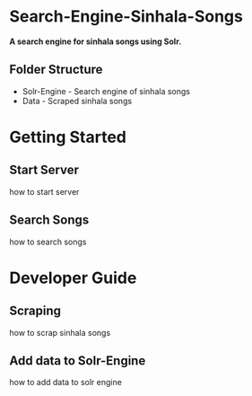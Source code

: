 # Search-Engine-Sinhala-Songs
**A search engine for sinhala songs using Solr.**

## Folder Structure

 - Solr-Engine - Search engine of sinhala songs
 - Data - Scraped sinhala songs

# Getting Started

## Start Server

how to start server

## Search Songs

how to search songs

# Developer Guide

## Scraping

how to scrap sinhala songs

## Add data to Solr-Engine

how to add data to solr engine
